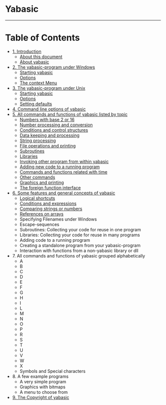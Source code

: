 # Yabasic
---

# **Table of Contents**

- [1\. Introduction](introduction.html)
  - [About this document](introduction.html#about-this-document)
  - [About yabasic](introduction.html#about-yabasic)
- [2\. The yabasic-program under Windows](the-yabasic-program-under-windows.html)
  - [Starting yabasic](the-yabasic-program-under-windows.html#starting-yabasic)
  - [Options](the-yabasic-program-under-windows.html#options)
  - [The context Menu](the-yabasic-program-under-windows.html#the-context-menu)
- [3\. The yabasic-program under Unix](the-yabasic-program-under-unix.html)
  - [Starting yabasic](the-yabasic-program-under-unix.html#starting-yabasic)
  - [Options](the-yabasic-program-under-unix.html#options)
  - [Setting defaults](the-yabasic-program-under-unix.html#setting-defaults)
- [4\. Command line options of yabasic](command-line-options-of-yabasic.html)
- [5\. All commands and functions of yabasic listed by topic](all-commands-and-functions-of-yabasic-listed-by-topic.html)
  - [Numbers with base 2 or 16](numbers-with-base-2-or-16.html)
  - [Number processing and conversion](number-processing-and-conversion.html)
  - [Conditions and control structures](conditions-and-control-structures.html)
  - [Data keeping and processing](data-keeping-and-processing.html)
  - [String processing](string-processing.html)
  - [File operations and printing](file-operations-and-printing.html)
  - [Subroutines](subroutines.html)
  - [Libraries](libraries.html)
  - [Invoking other program from within yabasic](invoking-other-program-from-within-yabasic.html)
  - [Adding new code to a running program](adding-new-code-to-a-running-program.html)
  - [Commands and functions related with time](commands-and-functions-related-with-time.html)
  - [Other commands](other-commands.html)
  - [Graphics and printing](graphics-and-printing.html)
  - [The foreign function interface](the-foreign-function-interface.html)
- [6\. Some features and general concepts of yabasic](some-features-and-general-concepts-of-yabasic.html)
  - [Logical shortcuts](logical-shortcuts.html)
  - [Conditions and expressions](conditions-and-expressions.html)
  - [Comparing strings or numbers](comparing-strings-or-numbers.html)
  - [References on arrays](references-on-arrays.html)
  - Specifying Filenames under Windows
  - Escape-sequences
  - Subroutines: Collecting your code for reuse in one program
  - Libraries: Collecting your code for reuse in many programs
  - Adding code to a running program
  - Creating a standalone program from your yabasic-program
  - Interaction with functions from a non-yabasic library or dll
- 7\. All commands and functions of yabasic grouped alphabetically
  - A
  - B
  - C
  - D
  - E
  - F
  - G
  - H
  - I
  - L
  - M
  - N
  - O
  - P
  - R
  - S
  - T
  - U
  - V
  - W
  - X
  - Symbols and Special characters
- 8\. A few example programs
  - A very simple program
  - Graphics with bitmaps
  - A menu to choose from
- [9\. The Copyright of yabasic](the-copyright-of-yabasic.html)
